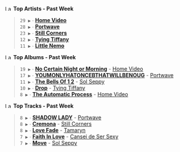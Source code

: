 <!--START_LASTFM_ARTISTS:{"period": "7day", "rows": 5}-->
<a href="https://last.fm" target="_blank"><img src="https://user-images.githubusercontent.com/17434202/215290617-e793598d-d7c9-428f-9975-156db1ba89cc.svg" alt="Last.fm Logo" width="18" height="13"/></a> **Top Artists - Past Week**

> `29 ▶️` ∙ **[Home Video](https://www.last.fm/music/Home+Video)**<br/>
> `28 ▶️` ∙ **[Portwave](https://www.last.fm/music/Portwave)**<br/>
> `23 ▶️` ∙ **[Still Corners](https://www.last.fm/music/Still+Corners)**<br/>
> `12 ▶️` ∙ **[Tying Tiffany](https://www.last.fm/music/Tying+Tiffany)**<br/>
> `11 ▶️` ∙ **[Little Nemo](https://www.last.fm/music/Little+Nemo)**<br/>
<!--END_LASTFM_ARTISTS-->

<!--START_LASTFM_ALBUMS:{"period": "7day", "rows": 5}-->
<a href="https://last.fm" target="_blank"><img src="https://user-images.githubusercontent.com/17434202/215290617-e793598d-d7c9-428f-9975-156db1ba89cc.svg" alt="Last.fm Logo" width="18" height="13"/></a> **Top Albums - Past Week**

> `19 ▶️` ∙ **[No Certain Night or Morning](https://www.last.fm/music/Home+Video/No+Certain+Night+or+Morning)** - [Home Video](https://www.last.fm/music/Home+Video)<br/>
> `17 ▶️` ∙ **[YOUMONLYHATONCEBTHATWILLBENOUG](https://www.last.fm/music/Portwave/YOUMONLYHATONCEBTHATWILLBENOUG)** - [Portwave](https://www.last.fm/music/Portwave)<br/>
> `11 ▶️` ∙ **[The Bells Of 1 2](https://www.last.fm/music/Sol+Seppy/The+Bells+Of+1+2)** - [Sol Seppy](https://www.last.fm/music/Sol+Seppy)<br/>
> `10 ▶️` ∙ **[Drop](https://www.last.fm/music/Tying+Tiffany/Drop)** - [Tying Tiffany](https://www.last.fm/music/Tying+Tiffany)<br/>
> `8 ▶️` ∙ **[The Automatic Process](https://www.last.fm/music/Home+Video/The+Automatic+Process)** - [Home Video](https://www.last.fm/music/Home+Video)<br/>
<!--END_LASTFM_ALBUMS-->

<!--START_LASTFM_TRACKS:{"period": "7day", "rows": 5}-->
<a href="https://last.fm" target="_blank"><img src="https://user-images.githubusercontent.com/17434202/215290617-e793598d-d7c9-428f-9975-156db1ba89cc.svg" alt="Last.fm Logo" width="18" height="13"/></a> **Top Tracks - Past Week**

> `8 ▶️` ∙ **[SHADOW LADY](https://www.last.fm/music/Portwave/_/SHADOW+LADY)** - [Portwave](https://www.last.fm/music/Portwave)<br/>
> `8 ▶️` ∙ **[Cremona](https://www.last.fm/music/Still+Corners/_/Cremona)** - [Still Corners](https://www.last.fm/music/Still+Corners)<br/>
> `8 ▶️` ∙ **[Love Fade](https://www.last.fm/music/Tamaryn/_/Love+Fade)** - [Tamaryn](https://www.last.fm/music/Tamaryn)<br/>
> `7 ▶️` ∙ **[Faith In Love](https://www.last.fm/music/Cansei+de+Ser+Sexy/_/Faith+In+Love)** - [Cansei de Ser Sexy](https://www.last.fm/music/Cansei+de+Ser+Sexy)<br/>
> `7 ▶️` ∙ **[Move](https://www.last.fm/music/Sol+Seppy/_/Move)** - [Sol Seppy](https://www.last.fm/music/Sol+Seppy)<br/>
<!--END_LASTFM_TRACKS-->